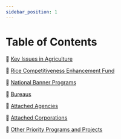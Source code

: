 ```yaml
---
sidebar_position: 1
---
```


# Table of Contents


:rocket: [Key Issues in Agriculture](./category/key-issues-in-agriculture)

:rocket: [Rice Competitiveness Enhancement Fund](./category/rice-competitiveness-enhancement-fund)

:rocket: [National Banner Programs](./category/national-banner-programs)

:rocket: [Bureaus](./category/bureaus)

:rocket: [Attached Agencies](./category/attached-agencies)

:rocket: [Attached Corporations](./category/attached-corporations)

:rocket: [Other Priority Programs and Projects](./category/other-priority-programsprojects)
